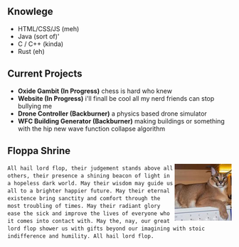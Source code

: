 ## Knowlege
 - HTML/CSS/JS (meh)
 - Java (sort of)'
 - C / C++ (kinda)
 - Rust (eh)


## Current Projects
- **Oxide Gambit (In Progress)** chess is hard who knew
- **Website (In Progress)** i'll finall be cool all my nerd friends can stop bullying me
- **Drone Controller (Backburner)** a physics based drone simulator 
- **WFC Building Generator (Backburner)** making buildings or something with the hip new wave function collapse algorithm

## Floppa Shrine

<div><img align="right" src="society.jpg" alt="flop failed to load :(" width="128"/></div>

`
All hail lord flop, their judgement stands above all others, their presence a shining beacon of light in a hopeless dark world. May their wisdom may guide us all to a brighter happier future. May their eternal existence bring sanctity and comfort through the most troubling of times. May their radiant glory ease the sick and improve the lives of everyone who it comes into contact with. May the, nay, our great lord flop shower us with gifts beyond our imagining with stoic indifference and humility. All hail lord flop.
`

<!--
**aspiringLich/aspiringLich** is a ✨ _special_ ✨ repository because its `README.md` (this file) appears on your GitHub profile.

Here are some ideas to get you started:

- 🔭 I’m currently working on ...
- 🌱 I’m currently learning ...
- 👯 I’m looking to collaborate on ...
- 🤔 I’m looking for help with ...
- 💬 Ask me about ...
- 📫 How to reach me: ...
- 😄 Pronouns: ...
- ⚡ Fun fact: ...
-->
